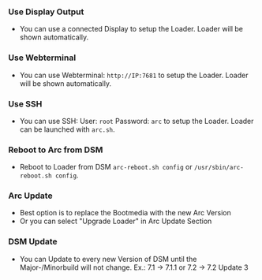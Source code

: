### Use Display Output

* You can use a connected Display to setup the Loader. Loader will be shown automatically.

### Use Webterminal

* You can use Webterminal: `http://IP:7681` to setup the Loader. Loader will be shown automatically.

### Use SSH

* You can use SSH: User: `root` Password: `arc` to setup the Loader. Loader can be launched with `arc.sh`.

### Reboot to Arc from DSM

* Reboot to Loader from DSM `arc-reboot.sh config` or `/usr/sbin/arc-reboot.sh config`.

### Arc Update

* Best option is to replace the Bootmedia with the new Arc Version
* Or you can select "Upgrade Loader" in Arc Update Section

### DSM Update

* You can Update to every new Version of DSM until the Major-/Minorbuild will not change. Ex.: 7.1 -> 7.1.1 or 7.2 -> 7.2 Update 3